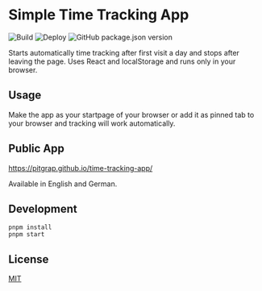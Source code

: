 # Simple Time Tracking App

![Build](https://github.com/pitgrap/time-tracking-app/actions/workflows/build.yml/badge.svg?branch=main)
![Deploy](https://github.com/pitgrap/time-tracking-app/actions/workflows/deploy.yml/badge.svg)
![GitHub package.json version](https://img.shields.io/github/package-json/v/pitgrap/time-tracking-app)

Starts automatically time tracking after first visit a day and stops after leaving the page.
Uses React and localStorage and runs only in your browser.

## Usage

Make the app as your startpage of your browser or add it as pinned tab to your browser and tracking will work automatically.

## Public App

https://pitgrap.github.io/time-tracking-app/

Available in English and German.

## Development

```
pnpm install
pnpm start
```

## License

[MIT](LICENSE)

